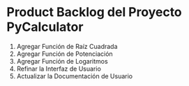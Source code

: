 # Product Backlog del Proyecto PyCalculator

1. Agregar Función de Raíz Cuadrada
2. Agregar Función de Potenciación
3. Agregar Función de Logaritmos
4. Refinar la Interfaz de Usuario
5. Actualizar la Documentación de Usuario